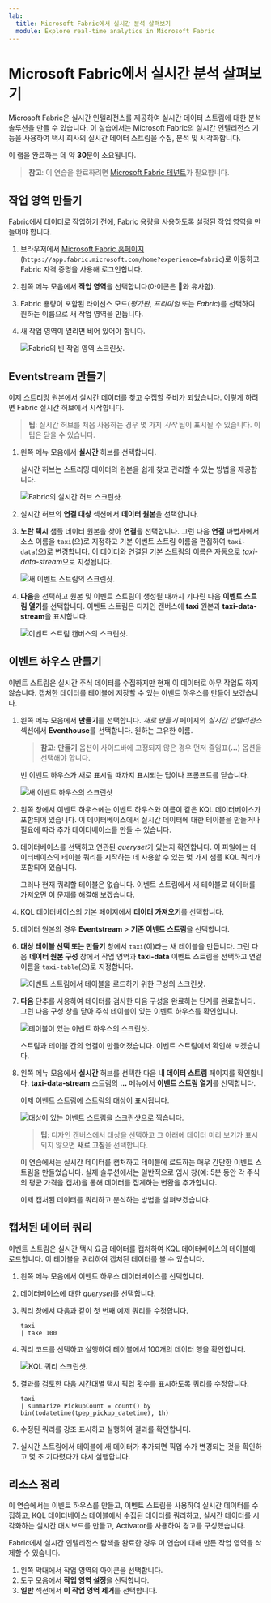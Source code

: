 ```yaml
---
lab:
  title: Microsoft Fabric에서 실시간 분석 살펴보기
  module: Explore real-time analytics in Microsoft Fabric
---
```


# Microsoft Fabric에서 실시간 분석 살펴보기

Microsoft Fabric은 실시간 인텔리전스를 제공하여 실시간 데이터 스트림에 대한 분석 솔루션을 만들 수 있습니다. 이 실습에서는 Microsoft Fabric의 실시간 인텔리전스 기능을 사용하여 택시 회사의 실시간 데이터 스트림을 수집, 분석 및 시각화합니다.

이 랩을 완료하는 데 약 **30**분이 소요됩니다.

> **참고**: 이 연습을 완료하려면 [Microsoft Fabric 테넌트](https://learn.microsoft.com/fabric/get-started/fabric-trial)가 필요합니다.

## 작업 영역 만들기

Fabric에서 데이터로 작업하기 전에, Fabric 용량을 사용하도록 설정된 작업 영역을 만들어야 합니다.

1. 브라우저에서 [Microsoft Fabric 홈페이지](https://app.fabric.microsoft.com/home?experience=fabric)(`https://app.fabric.microsoft.com/home?experience=fabric`)로 이동하고 Fabric 자격 증명을 사용해 로그인합니다.
1. 왼쪽 메뉴 모음에서 **작업 영역**을 선택합니다(아이콘은 와 유사함).
1. Fabric 용량이 포함된 라이선스 모드(*평가판*, *프리미엄* 또는 *Fabric*)를 선택하여 원하는 이름으로 새 작업 영역을 만듭니다.
1. 새 작업 영역이 열리면 비어 있어야 합니다.

    ![Fabric의 빈 작업 영역 스크린샷.](./images/new-workspace.png)

## Eventstream 만들기

이제 스트리밍 원본에서 실시간 데이터를 찾고 수집할 준비가 되었습니다. 이렇게 하려면 Fabric 실시간 허브에서 시작합니다.

> **팁**: 실시간 허브를 처음 사용하는 경우 몇 가지 *시작* 팁이 표시될 수 있습니다. 이 팁은 닫을 수 있습니다.

1. 왼쪽 메뉴 모음에서 **실시간** 허브를 선택합니다.

    실시간 허브는 스트리밍 데이터의 원본을 쉽게 찾고 관리할 수 있는 방법을 제공합니다.

    ![Fabric의 실시간 허브 스크린샷.](./images/real-time-hub.png)

1. 실시간 허브의 **연결 대상** 섹션에서 **데이터 원본**을 선택합니다.
1. **노란 택시** 샘플 데이터 원본을 찾아 **연결**을 선택합니다. 그런 다음 **연결** 마법사에서 소스 이름을 `taxi`(으)로 지정하고 기본 이벤트 스트림 이름을 편집하여 `taxi-data`(으)로 변경합니다. 이 데이터와 연결된 기본 스트림의 이름은 자동으로 *taxi-data-stream*으로 지정됩니다.

    ![새 이벤트 스트림의 스크린샷.](./images/name-eventstream.png)

1. **다음**을 선택하고 원본 및 이벤트 스트림이 생성될 때까지 기다린 다음 **이벤트 스트림 열기**를 선택합니다. 이벤트 스트림은 디자인 캔버스에 **taxi** 원본과 **taxi-data-stream**을 표시합니다.

   ![이벤트 스트림 캔버스의 스크린샷.](./images/new-taxi-stream.png)

## 이벤트 하우스 만들기

이벤트 스트림은 실시간 주식 데이터를 수집하지만 현재 이 데이터로 아무 작업도 하지 않습니다. 캡처한 데이터를 테이블에 저장할 수 있는 이벤트 하우스를 만들어 보겠습니다.

1. 왼쪽 메뉴 모음에서 **만들기**를 선택합니다. *새로 만들기* 페이지의 *실시간 인텔리전스* 섹션에서 **Eventhouse**를 선택합니다. 원하는 고유한 이름.

    >**참고**: **만들기** 옵션이 사이드바에 고정되지 않은 경우 먼저 줄임표(**...**) 옵션을 선택해야 합니다.

    빈 이벤트 하우스가 새로 표시될 때까지 표시되는 팁이나 프롬프트를 닫습니다.

    ![새 이벤트 하우스의 스크린샷](./images/create-eventhouse.png)

1. 왼쪽 창에서 이벤트 하우스에는 이벤트 하우스와 이름이 같은 KQL 데이터베이스가 포함되어 있습니다. 이 데이터베이스에서 실시간 데이터에 대한 테이블을 만들거나 필요에 따라 추가 데이터베이스를 만들 수 있습니다.
1. 데이터베이스를 선택하고 연관된 *queryset*가 있는지 확인합니다. 이 파일에는 데이터베이스의 테이블 쿼리를 시작하는 데 사용할 수 있는 몇 가지 샘플 KQL 쿼리가 포함되어 있습니다.

    그러나 현재 쿼리할 테이블은 없습니다. 이벤트 스트림에서 새 테이블로 데이터를 가져오면 이 문제를 해결해 보겠습니다.

1. KQL 데이터베이스의 기본 페이지에서 **데이터 가져오기**를 선택합니다.
1. 데이터 원본의 경우 **Eventstream** > **기존 이벤트 스트림**을 선택합니다.
1. **대상 테이블 선택 또는 만들기** 창에서 `taxi`(이)라는 새 테이블을 만듭니다. 그런 다음 **데이터 원본 구성** 창에서 작업 영역과 **taxi-data** 이벤트 스트림을 선택하고 연결 이름을 `taxi-table`(으)로 지정합니다.

   ![이벤트 스트림에서 테이블을 로드하기 위한 구성의 스크린샷.](./images/configure-destination.png)

1. **다음** 단추를 사용하여 데이터를 검사한 다음 구성을 완료하는 단계를 완료합니다. 그런 다음 구성 창을 닫아 주식 테이블이 있는 이벤트 하우스를 확인합니다.

   ![테이블이 있는 이벤트 하우스의 스크린샷.](./images/eventhouse-with-table.png)

    스트림과 테이블 간의 연결이 만들어졌습니다. 이벤트 스트림에서 확인해 보겠습니다.

1. 왼쪽 메뉴 모음에서 **실시간** 허브를 선택한 다음 **내 데이터 스트림** 페이지를 확인합니다. **taxi-data-stream** 스트림의 **...** 메뉴에서 **이벤트 스트림 열기**를 선택합니다.

    이제 이벤트 스트림에 스트림의 대상이 표시됩니다.

   ![대상이 있는 이벤트 스트림을 스크린샷으로 찍습니다.](./images/eventstream-destination.png)

    > **팁**: 디자인 캔버스에서 대상을 선택하고 그 아래에 데이터 미리 보기가 표시되지 않으면 **새로 고침**을 선택합니다.

    이 연습에서는 실시간 데이터를 캡처하고 테이블에 로드하는 매우 간단한 이벤트 스트림을 만들었습니다. 실제 솔루션에서는 일반적으로 임시 창(예: 5분 동안 각 주식의 평균 가격을 캡처)을 통해 데이터를 집계하는 변환을 추가합니다.

    이제 캡처된 데이터를 쿼리하고 분석하는 방법을 살펴보겠습니다.

## 캡처된 데이터 쿼리

이벤트 스트림은 실시간 택시 요금 데이터를 캡처하여 KQL 데이터베이스의 테이블에 로드합니다. 이 테이블을 쿼리하여 캡처된 데이터를 볼 수 있습니다.

1. 왼쪽 메뉴 모음에서 이벤트 하우스 데이터베이스를 선택합니다.
1. 데이터베이스에 대한 *queryset*를 선택합니다.
1. 쿼리 창에서 다음과 같이 첫 번째 예제 쿼리를 수정합니다.

    ```kql
    taxi
    | take 100
    ```

1. 쿼리 코드를 선택하고 실행하여 테이블에서 100개의 데이터 행을 확인합니다.

    ![KQL 쿼리 스크린샷.](./images/kql-stock-query.png)

1. 결과를 검토한 다음 시간대별 택시 픽업 횟수를 표시하도록 쿼리를 수정합니다.

    ```kql
    taxi
    | summarize PickupCount = count() by bin(todatetime(tpep_pickup_datetime), 1h)
    ```

1. 수정된 쿼리를 강조 표시하고 실행하여 결과를 확인합니다.
1. 실시간 스트림에서 테이블에 새 데이터가 추가되면 픽업 수가 변경되는 것을 확인하고 몇 초 기다렸다가 다시 실행합니다.

## 리소스 정리

이 연습에서는 이벤트 하우스를 만들고, 이벤트 스트림을 사용하여 실시간 데이터를 수집하고, KQL 데이터베이스 테이블에서 수집된 데이터를 쿼리하고, 실시간 데이터를 시각화하는 실시간 대시보드를 만들고, Activator를 사용하여 경고를 구성했습니다.

Fabric에서 실시간 인텔리전스 탐색을 완료한 경우 이 연습에 대해 만든 작업 영역을 삭제할 수 있습니다.

1. 왼쪽 막대에서 작업 영역의 아이콘을 선택합니다.
2. 도구 모음에서 **작업 영역 설정**을 선택합니다.
3. **일반** 섹션에서 **이 작업 영역 제거**를 선택합니다.
